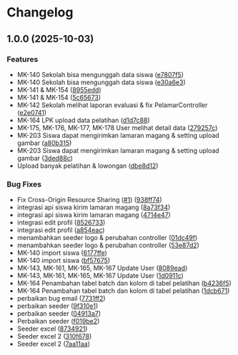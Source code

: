 # Changelog

## 1.0.0 (2025-10-03)


### Features

* MK-140 Sekolah bisa mengunggah data siswa ([e7807f5](https://github.com/magang-unjani-2025/mavoka-be-2025/commit/e7807f5debd97e0daaffb0ed0de44df56fb38b19))
* MK-140 Sekolah bisa mengunggah data siswa ([e30a6e3](https://github.com/magang-unjani-2025/mavoka-be-2025/commit/e30a6e3d382e6f27773292b60f44a4081449d70f))
* MK-141 & MK-154 ([8955edd](https://github.com/magang-unjani-2025/mavoka-be-2025/commit/8955edd8410fd26e7ae6aca15607aa179981acba))
* MK-141 & MK-154 ([5c65673](https://github.com/magang-unjani-2025/mavoka-be-2025/commit/5c65673b1a7b197f76ed32514131ffae42cf355a))
* MK-142 Sekolah melihat laporan evaluasi & fix PelamarController ([e2e0741](https://github.com/magang-unjani-2025/mavoka-be-2025/commit/e2e07419f3e11db4e9789700b71ae80ef29c6dfc))
* MK-164 LPK upload data pelatihan ([d1d7c88](https://github.com/magang-unjani-2025/mavoka-be-2025/commit/d1d7c88e38479fca4c48b619ec24e9b61b5e988c))
* MK-175, MK-176, MK-177, MK-178 User melihat detail data ([279257c](https://github.com/magang-unjani-2025/mavoka-be-2025/commit/279257cc8a99172c8e7b48873a2d0ff49a2ace97))
* MK-203 Siswa dapat mengirimkan lamaran magang & setting upload gambar ([a80b315](https://github.com/magang-unjani-2025/mavoka-be-2025/commit/a80b31574783bed7340af9e68fb40caacfaa7746))
* MK-203 Siswa dapat mengirimkan lamaran magang & setting upload gambar ([3ded88c](https://github.com/magang-unjani-2025/mavoka-be-2025/commit/3ded88c89475bd0962fdac2fe4e11075de8c2fb2))
* Upload banyak pelatihan & lowongan ([dbe8d12](https://github.com/magang-unjani-2025/mavoka-be-2025/commit/dbe8d1247a2c4c8aa988f29ab62abc611ae10aca))


### Bug Fixes

* Fix Cross-Origin Resource Sharing ([#1](https://github.com/magang-unjani-2025/mavoka-be-2025/issues/1)) ([938ff74](https://github.com/magang-unjani-2025/mavoka-be-2025/commit/938ff741d9ed7f818a137758bb10d2417c0b2f81))
* integrasi api siswa kirim lamaran magang ([8a73f34](https://github.com/magang-unjani-2025/mavoka-be-2025/commit/8a73f34c5b5990517851cd0e4d8bc6885a7baded))
* integrasi api siswa kirim lamaran magang ([4714e47](https://github.com/magang-unjani-2025/mavoka-be-2025/commit/4714e47a2d4105bc7dfcbc3146ca63dba278fb9a))
* integrasi edit profil ([8526733](https://github.com/magang-unjani-2025/mavoka-be-2025/commit/85267336766e77476c35341ca33d279961e2784a))
* integrasi edit profil ([a854eac](https://github.com/magang-unjani-2025/mavoka-be-2025/commit/a854eac48d1918f4999e6df251f11f0886ad3657))
* menambahkan seeder logo & perubahan controller ([01dc49f](https://github.com/magang-unjani-2025/mavoka-be-2025/commit/01dc49f22e4d8d5a569fe78b43c4b9960ed48916))
* menambahkan seeder logo & perubahan controller ([53e87d2](https://github.com/magang-unjani-2025/mavoka-be-2025/commit/53e87d2759e45f3c9835405e0900d3030cb89a9b))
* MK-140 import siswa ([6177ffe](https://github.com/magang-unjani-2025/mavoka-be-2025/commit/6177ffe986236f76bdb3290069934c2fb13a1677))
* MK-140 import siswa ([bf57675](https://github.com/magang-unjani-2025/mavoka-be-2025/commit/bf576751c47a5f7463438a1d762aa21e2ca3c633))
* MK-143, MK-161, MK-165, MK-167 Update User ([8089ead](https://github.com/magang-unjani-2025/mavoka-be-2025/commit/8089ead615b66da1130a1a9f263769725c1bde71))
* MK-143, MK-161, MK-165, MK-167 Update User ([1d0911c](https://github.com/magang-unjani-2025/mavoka-be-2025/commit/1d0911c825976a4f5ec88f860730c87569a71f6e))
* MK-164 Penambahan tabel batch dan kolom di tabel pelatihan ([b4236f5](https://github.com/magang-unjani-2025/mavoka-be-2025/commit/b4236f5338be0daf4623969cbfcd8d13f022238b))
* MK-164 Penambahan tabel batch dan kolom di tabel pelatihan ([1dcb671](https://github.com/magang-unjani-2025/mavoka-be-2025/commit/1dcb671e939734da32d707fe249f70578f3a61b4))
* perbaikan bug email ([7731ff2](https://github.com/magang-unjani-2025/mavoka-be-2025/commit/7731ff23f7559c5ed1d6f8934d0bfd6589d5c44e))
* perbaikan seeder ([9f310e1](https://github.com/magang-unjani-2025/mavoka-be-2025/commit/9f310e13ae38f5a41a9e7d61162bc5b6c2c6206e))
* perbaikan seeder ([04913a7](https://github.com/magang-unjani-2025/mavoka-be-2025/commit/04913a7c71d15609b68fc966e78504f290ed703e))
* Perbaikan seeder ([f019be2](https://github.com/magang-unjani-2025/mavoka-be-2025/commit/f019be234e190e259875f7e6cc18682f8d7d2341))
* Seeder excel ([8734921](https://github.com/magang-unjani-2025/mavoka-be-2025/commit/8734921463d0f2486a3cb3962d8fd512da4fd6df))
* Seeder excel 2 ([310f678](https://github.com/magang-unjani-2025/mavoka-be-2025/commit/310f678c94fb145559299d439d544d8296186099))
* Seeder excel 2 ([7aa11aa](https://github.com/magang-unjani-2025/mavoka-be-2025/commit/7aa11aab5ac87bb86d1cf254449b6d2fc03c8429))
